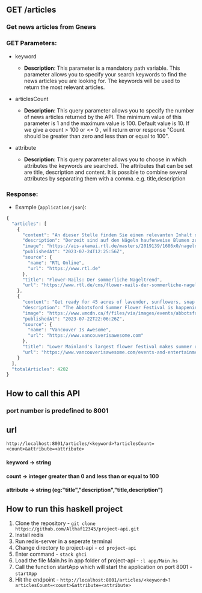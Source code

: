 ## GET /articles


### Get news articles from Gnews

### GET Parameters:

- keyword
     - **Description**: This parameter is a mandatory path variable. This parameter allows you to specify your search keywords to find the news articles you are looking for. The keywords will be used to return the most relevant articles. 

- articlesCount
     - **Description**: This query parameter allows you to specify the number of news articles returned by the API. The minimum value of this parameter is 1 and the maximum value is 100. Default value is 10.
     If we give a count > 100 or <= 0 , will return error response "Count should be greater than zero and less than or equal to 100".

- attribute
     - **Description**: This query parameter allows you to choose in which attributes the keywords are searched. The attributes that can be set are title, description and content. It is possible to combine several attributes by separating them with a comma.
     e.g. title,description


### Response:

- Example (`application/json`):

```javascript
{
  "articles": [
    {
      "content": "An dieser Stelle finden Sie einen relevanten Inhalt der externen",
      "description": "Derzeit sind auf den Nägeln haufenweise Blumen zu sehen.",
      "image": "https://ais-akamai.rtl.de/masters/2019139/1686x0/nageldesign.jpg",
      "publishedAt": "2023-07-24T12:25:56Z",
      "source": {
        "name": "RTL Online",
        "url": "https://www.rtl.de"
      },
      "title": "Flower-Nails: Der sommerliche Nageltrend",
      "url": "https://www.rtl.de/cms/flower-nails-der-sommerliche-nageltrend-5051912.html"
    },
    {
      "content": "Get ready for 45 acres of lavender, sunflowers, snap dragons",
      "description": "The Abbotsford Summer Flower Festival is happening for the first time in 2023 ",
      "image": "https://www.vmcdn.ca/f/files/via/images/events/abbotsford-summer-flower-festival.png;w=1200;h=800;mode=crop",
      "publishedAt": "2023-07-22T22:06:26Z",
      "source": {
        "name": "Vancouver Is Awesome",
        "url": "https://www.vancouverisawesome.com"
      },
      "title": "Lower Mainland's largest flower festival makes summer debut",
      "url": "https://www.vancouverisawesome.com/events-and-entertainment/largest-abbotsford-metro-vancouver-7312554"
    }
  ],
  "totalArticles": 4202
}
```

## How to call this API

### port number is predefined to 8001

## url

`http://localhost:8001/articles/<keyword>?articlesCount=<count>&attribute=<attribute>`


#### keyword -> string
#### count -> integer greater than 0 and less than or equal to 100
#### attribute -> string (eg:"title","description","title,description")


## How to run this haskell project

1. Clone the repository - `git clone https://github.com/Althaf12345/project-api.git`
2. Install redis 
3. Run redis-server in a seperate terminal
4. Change directory to project-api - `cd project-api`
5. Enter command - `stack ghci`
6. Load the file Main.hs in app folder of project-api - `:l app/Main.hs`
7. Call the function startApp which will start the application on port 8001 - `startApp`
8. Hit the endpoint - 
  `http://localhost:8001/articles/<keyword>?articlesCount=<count>&attribute=<attribute>`
